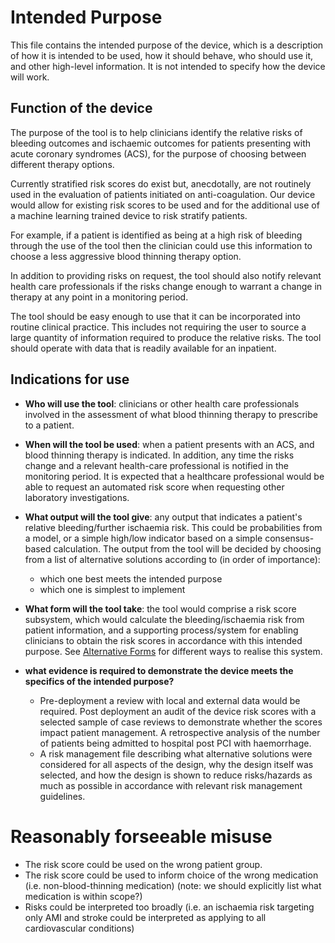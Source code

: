 # Intended Purpose

This file contains the intended purpose of the device, which is a description of how it is intended to be used, how it should behave, who should use it, and other high-level information. It is not intended to specify how the device will work.

## Function of the device

The purpose of the tool is to help clinicians identify the relative risks of bleeding outcomes and ischaemic outcomes for patients presenting with acute coronary syndromes (ACS), for the purpose of choosing between different therapy options.

Currently stratified risk scores do exist but, anecdotally, are not routinely used in the evaluation of patients initiated on anti-coagulation.
Our device would allow for existing risk scores to be used and for the additional use of a machine learning trained device to risk stratify patients. 

For example, if a patient is identified as being at a high risk of bleeding through the use of the tool then the clinician could use this information to choose a less aggressive blood thinning therapy option.

In addition to providing risks on request, the tool should also notify relevant health care professionals if the risks change enough to warrant a change in therapy at any point in a monitoring period.

The tool should be easy enough to use that it can be incorporated into routine clinical practice. This includes not requiring the user to source a large quantity of information required to produce the relative risks.
The tool should operate with data that is readily available for an inpatient.

## Indications for use

* **Who will use the tool**: clinicians or other health care professionals involved in the assessment of what blood thinning therapy to prescribe to a patient. 
* **When will the tool be used**: when a patient presents with an ACS, and blood thinning therapy is indicated. In addition, any time the risks change and a relevant health-care professional is notified in the monitoring period. It is expected that a healthcare professional would be able to request an automated risk score when requesting other laboratory investigations.
* **What output will the tool give**: any output that indicates a patient's relative bleeding/further ischaemia risk. This could be probabilities from a model, or a simple high/low indicator based on a simple consensus-based calculation. The output from the tool will be decided by choosing from a list of alternative solutions according to (in order of importance):
    * which one best meets the intended purpose
    * which one is simplest to implement
* **What form will the tool take**: the tool would comprise a risk score subsystem, which would calculate the bleeding/ischaemia risk from patient information, and a supporting process/system for enabling clinicians to obtain the risk scores in accordance with this intended purpose. See [Alternative Forms](alternative_forms.md) for different ways to realise this system.

* **what evidence is required to demonstrate the device meets the specifics of the intended purpose?** 
    * Pre-deployment a review with local and external data would be required. Post deployment an audit of the device risk scores with a selected sample of case reviews to demonstrate whether the scores impact patient management. A retrospective analysis of the number of patients being admitted to hospital post PCI with haemorrhage.
    * A risk management file describing what alternative solutions were considered for all aspects of the design, why the design itself was selected, and how the design is shown to reduce risks/hazards as much as possible in accordance with relevant risk management guidelines.
 
# Reasonably forseeable misuse

* The risk score could be used on the wrong patient group. 
* The risk score could be used to inform choice of the wrong medication (i.e. non-blood-thinning medication) (note: we should explicitly list what medication is within scope?)
* Risks could be interpreted too broadly (i.e. an ischaemia risk targeting only AMI and stroke could be interpreted as applying to all cardiovascular conditions)